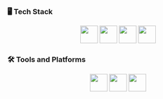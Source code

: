 ### 🖥️ Tech Stack
<p align="center">
  <img src="https://raw.githubusercontent.com/marwin1991/profile-technology-icons/refs/heads/main/icons/python.png" width="40px">
  <img src="https://raw.githubusercontent.com/marwin1991/profile-technology-icons/refs/heads/main/icons/html.png" width="40px">
  <img src="https://raw.githubusercontent.com/marwin1991/profile-technology-icons/refs/heads/main/icons/css.png" width="40px">
  <img src="https://raw.githubusercontent.com/marwin1991/profile-technology-icons/refs/heads/main/icons/javascript.png" width="40px">
</p>

### 🛠️ Tools and Platforms
<p align="center">
  <img src="https://raw.githubusercontent.com/marwin1991/profile-technology-icons/refs/heads/main/icons/visual_studio_code.png" width="40px">
  <img src="https://raw.githubusercontent.com/marwin1991/profile-technology-icons/refs/heads/main/icons/jupyter_notebook.png" width="40px">
  <img src="https://raw.githubusercontent.com/marwin1991/profile-technology-icons/refs/heads/main/icons/git.png" width="40px">
</p>








